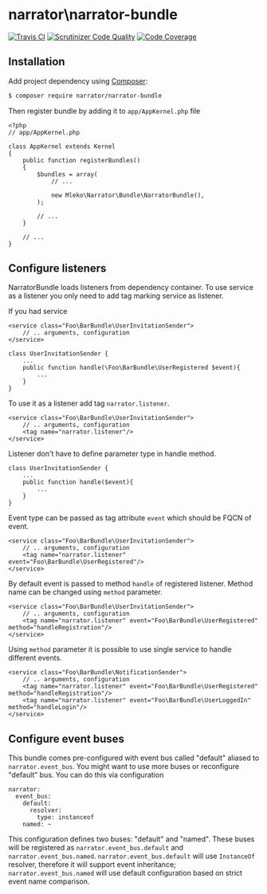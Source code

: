 # narrator\narrator-bundle

[![Travis CI](https://travis-ci.org/mleko/narrator-bundle.svg?branch=master)](https://travis-ci.org/mleko/narrator-bundle)
[![Scrutinizer Code Quality](https://scrutinizer-ci.com/g/mleko/narrator-bundle/badges/quality-score.png?b=master)](https://scrutinizer-ci.com/g/mleko/narrator-bundle/?branch=master)
[![Code Coverage](https://scrutinizer-ci.com/g/mleko/narrator-bundle/badges/coverage.png?b=master)](https://scrutinizer-ci.com/g/mleko/narrator-bundle/?branch=master)

## Installation

Add project dependency using [Composer](http://getcomposer.org/):

```sh
$ composer require narrator/narrator-bundle
```

Then register bundle by adding it to `app/AppKernel.php` file

```
<?php
// app/AppKernel.php

class AppKernel extends Kernel
{
    public function registerBundles()
    {
        $bundles = array(
            // ...

            new Mleko\Narrator\Bundle\NarratorBundle(),
        );

        // ...
    }

    // ...
}
```

## Configure listeners

NarratorBundle loads listeners from dependency container.
To use service as a listener you only need to add tag marking service as listener.

If you had service
```
<service class="Foo\BarBundle\UserInvitationSender">
    // .. arguments, configuration
</service>
```

```
class UserInvitationSender {
    ...
    public function handle(\Foo\BarBundle\UserRegistered $event){
        ...
    }
}
```

To use it as a listener add tag `narrator.listener`.

```
<service class="Foo\BarBundle\UserInvitationSender">
    // .. arguments, configuration
    <tag name="narrator.listener"/>
</service>
```

Listener don't have to define parameter type in handle method.
```
class UserInvitationSender {
    ...
    public function handle($event){
        ...
    }
}
```

Event type can be passed as tag attribute  `event` which should be FQCN of event.
```
<service class="Foo\BarBundle\UserInvitationSender">
    // .. arguments, configuration
    <tag name="narrator.listener" event="Foo\BarBundle\UserRegistered"/>
</service>
```

By default event is passed to method `handle` of registered listener. Method name can be changed using `method` parameter.

```
<service class="Foo\BarBundle\UserInvitationSender">
    // .. arguments, configuration
    <tag name="narrator.listener" event="Foo\BarBundle\UserRegistered" method="handleRegistration"/>
</service>
```

Using `method` parameter it is possible to use single service to handle different events.

```
<service class="Foo\BarBundle\NotificationSender">
    // .. arguments, configuration
    <tag name="narrator.listener" event="Foo\BarBundle\UserRegistered" method="handleRegistration"/>
    <tag name="narrator.listener" event="Foo\BarBundle\UserLoggedIn" method="handleLogin"/>
</service>
```

## Configure event buses

This bundle comes pre-configured with event bus called "default" aliased to `narrator.event_bus`.
You might want to use more buses or reconfigure "default" bus. You can do this via configuration
```
narrator:
  event_bus:
    default:
      resolver:
        type: instanceof
    named: ~
```
This configuration defines two buses: "default" and "named". These buses will be registered as `narrator.event_bus.default` and `narrator.event_bus.named`.
`narrator.event_bus.default` will use `InstanceOf` resolver, therefore it will support event inheritance;
`narrator.event_bus.named` will use default configuration based on strict event name comparison.
